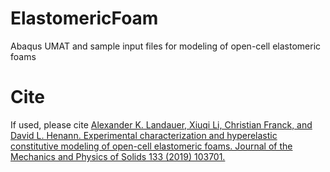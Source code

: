 # ElastomericFoam
Abaqus UMAT and sample input files for modeling of open-cell elastomeric foams

# Cite
If used, please cite <a href="http://www.sciencedirect.com/science/article/pii/S0022509619303825">Alexander K. Landauer, Xiuqi Li, Christian Franck, and David L. Henann. Experimental characterization and hyperelastic constitutive modeling of open-cell elastomeric foams. Journal of the Mechanics and Physics of Solids 133 (2019) 103701.</a>
